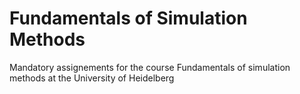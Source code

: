 # Fundamentals of Simulation Methods
Mandatory assignements for the course Fundamentals of simulation methods at the University of Heidelberg